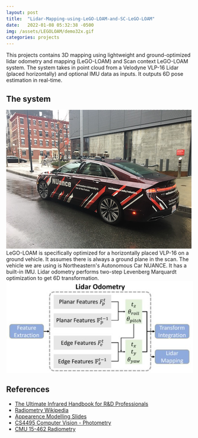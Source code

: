 ```yaml
---
layout: post
title:  "Lidar-Mapping-using-LeGO-LOAM-and-SC-LeGO-LOAM"
date:   2022-01-08 05:32:38 -0500
img: /assets/LEGOLOAM/demo32x.gif
categories: projects
---
```

This projects contains 3D mapping using lightweight and ground-optimized lidar odometry and mapping (LeGO-LOAM) and Scan context LeGO-LOAM system. The system takes in point cloud from a Velodyne VLP-16 Lidar (placed horizontally) and optional IMU data as inputs. It outputs 6D pose estimation in real-time.
## The system
![NUANCE](/assets/LEGOLOAM/nuance.jpg)
LeGO-LOAM is specifically optimized for a horizontally placed VLP-16 on a ground vehicle. It assumes there is always a ground plane in the scan. The vehicle we are using is Northeastern's Autonomous Car NUANCE. It has a built-in IMU.
Lidar odometry performs two-step Levenberg Marquardt optimization to get 6D transformation.
![LIDAR ODOMETRY](/assets/LEGOLOAM/odometry.jpg)

   
## References
* [The Ultimate Infrared Handbook for R&D Professionals](https://www.flirmedia.com/MMC/THG/Brochures/T559243/T559243_EN.pdf)
* [Radiometry Wikipedia](https://en.wikipedia.org/wiki/Radiometry)
* [Appearence Modelling Slides](http://www.cs.cmu.edu/afs/cs/academic/class/16823-s16/)
* [CS4495 Computer Vision - Photometry](https://faculty.cc.gatech.edu/~afb/classes/CS4495-Fall2014/slides/CS4495-Photometry.pdf)
* [CMU 15-462 Radiometry](https://www.youtube.com/watch?v=5lGYm8L_rfo&t=97)